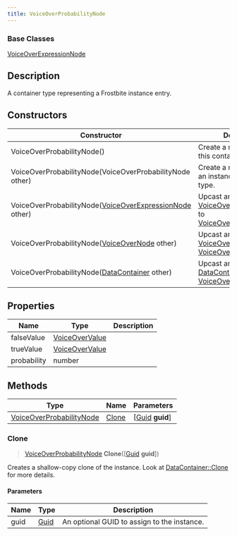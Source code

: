 ```yaml
---
title: VoiceOverProbabilityNode
---
```

### Base Classes

[VoiceOverExpressionNode](VoiceOverExpressionNode)

## Description

A container type representing a Frostbite instance entry.

## Constructors

| Constructor                                                                         | Description                                                                                                                             |
| ----------------------------------------------------------------------------------- | --------------------------------------------------------------------------------------------------------------------------------------- |
| VoiceOverProbabilityNode()                                                          | Create a new instance of this container type.                                                                                           |
| VoiceOverProbabilityNode(VoiceOverProbabilityNode other)                            | Create a reference copy of an instance of the same type.                                                                                |
| VoiceOverProbabilityNode([VoiceOverExpressionNode](VoiceOverExpressionNode) other)  | Upcast an instance of type [VoiceOverExpressionNode](VoiceOverExpressionNode) to [VoiceOverProbabilityNode](VoiceOverProbabilityNode).  |
| VoiceOverProbabilityNode([VoiceOverNode](VoiceOverNode) other)                      | Upcast an instance of type [VoiceOverNode](VoiceOverNode) to [VoiceOverProbabilityNode](VoiceOverProbabilityNode).                      |
| VoiceOverProbabilityNode([DataContainer](/vext/ref/shared/class/datacontainer) other) | Upcast an instance of type [DataContainer](/vext/ref/shared/class/datacontainer) to [VoiceOverProbabilityNode](VoiceOverProbabilityNode). |

## Properties

| Name        | Type                             | Description |
| ----------- | -------------------------------- | ----------- |
| falseValue  | [VoiceOverValue](VoiceOverValue) |             |
| trueValue   | [VoiceOverValue](VoiceOverValue) |             |
| probability | number                           |             |

## Methods

| Type                                                 | Name            | Parameters                                     |
| ---------------------------------------------------- | --------------- | ---------------------------------------------- |
| [VoiceOverProbabilityNode](VoiceOverProbabilityNode) | [Clone](#clone) | \[[Guid](/vext/ref/shared/class/guid) **guid**\] |

### Clone

> [VoiceOverProbabilityNode](VoiceOverProbabilityNode) **Clone**(\[[Guid](/vext/ref/shared/class/guid) **guid**\])

Creates a shallow-copy clone of the instance. Look at [DataContainer::Clone](/vext/ref/shared/class/datacontainer#clone) for more details.

#### Parameters

| Name | Type         | Description                                 |
| ---- | ------------ | ------------------------------------------- |
| guid | [Guid](Guid) | An optional GUID to assign to the instance. |
